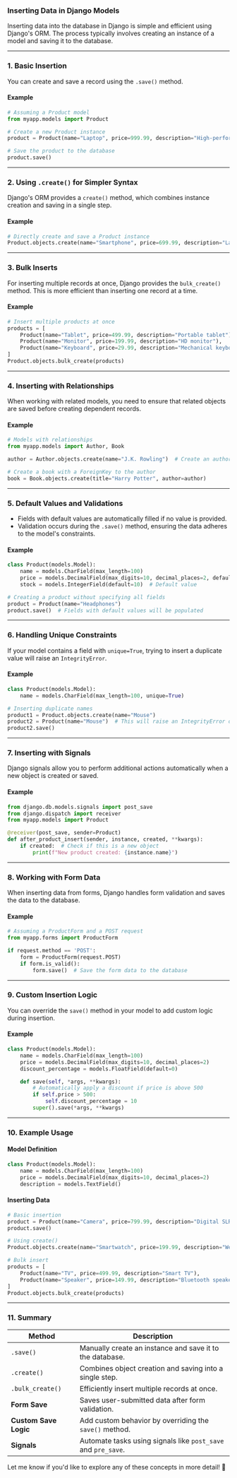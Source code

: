 ### **Inserting Data in Django Models**

Inserting data into the database in Django is simple and efficient using Django's ORM. The process typically involves creating an instance of a model and saving it to the database. 

---

### **1. Basic Insertion**

You can create and save a record using the `.save()` method.

#### **Example**
```python
# Assuming a Product model
from myapp.models import Product

# Create a new Product instance
product = Product(name="Laptop", price=999.99, description="High-performance laptop")

# Save the product to the database
product.save()
```

---

### **2. Using `.create()` for Simpler Syntax**

Django's ORM provides a `create()` method, which combines instance creation and saving in a single step.

#### **Example**
```python
# Directly create and save a Product instance
Product.objects.create(name="Smartphone", price=699.99, description="Latest model smartphone")
```

---

### **3. Bulk Inserts**

For inserting multiple records at once, Django provides the `bulk_create()` method. This is more efficient than inserting one record at a time.

#### **Example**
```python
# Insert multiple products at once
products = [
    Product(name="Tablet", price=499.99, description="Portable tablet"),
    Product(name="Monitor", price=199.99, description="HD monitor"),
    Product(name="Keyboard", price=29.99, description="Mechanical keyboard"),
]
Product.objects.bulk_create(products)
```

---

### **4. Inserting with Relationships**

When working with related models, you need to ensure that related objects are saved before creating dependent records.

#### **Example**
```python
# Models with relationships
from myapp.models import Author, Book

author = Author.objects.create(name="J.K. Rowling")  # Create an author

# Create a book with a ForeignKey to the author
book = Book.objects.create(title="Harry Potter", author=author)
```

---

### **5. Default Values and Validations**

- Fields with default values are automatically filled if no value is provided.
- Validation occurs during the `.save()` method, ensuring the data adheres to the model's constraints.

#### **Example**
```python
class Product(models.Model):
    name = models.CharField(max_length=100)
    price = models.DecimalField(max_digits=10, decimal_places=2, default=0.0)  # Default value
    stock = models.IntegerField(default=10)  # Default value

# Creating a product without specifying all fields
product = Product(name="Headphones")
product.save()  # Fields with default values will be populated
```

---

### **6. Handling Unique Constraints**

If your model contains a field with `unique=True`, trying to insert a duplicate value will raise an `IntegrityError`.

#### **Example**
```python
class Product(models.Model):
    name = models.CharField(max_length=100, unique=True)

# Inserting duplicate names
product1 = Product.objects.create(name="Mouse")
product2 = Product(name="Mouse")  # This will raise an IntegrityError on save
product2.save()
```

---

### **7. Inserting with Signals**

Django signals allow you to perform additional actions automatically when a new object is created or saved.

#### **Example**
```python
from django.db.models.signals import post_save
from django.dispatch import receiver
from myapp.models import Product

@receiver(post_save, sender=Product)
def after_product_insert(sender, instance, created, **kwargs):
    if created:  # Check if this is a new object
        print(f"New product created: {instance.name}")
```

---

### **8. Working with Form Data**

When inserting data from forms, Django handles form validation and saves the data to the database.

#### **Example**
```python
# Assuming a ProductForm and a POST request
from myapp.forms import ProductForm

if request.method == 'POST':
    form = ProductForm(request.POST)
    if form.is_valid():
        form.save()  # Save the form data to the database
```

---

### **9. Custom Insertion Logic**

You can override the `save()` method in your model to add custom logic during insertion.

#### **Example**
```python
class Product(models.Model):
    name = models.CharField(max_length=100)
    price = models.DecimalField(max_digits=10, decimal_places=2)
    discount_percentage = models.FloatField(default=0)

    def save(self, *args, **kwargs):
        # Automatically apply a discount if price is above 500
        if self.price > 500:
            self.discount_percentage = 10
        super().save(*args, **kwargs)
```

---

### **10. Example Usage**

#### **Model Definition**
```python
class Product(models.Model):
    name = models.CharField(max_length=100)
    price = models.DecimalField(max_digits=10, decimal_places=2)
    description = models.TextField()
```

#### **Inserting Data**
```python
# Basic insertion
product = Product(name="Camera", price=799.99, description="Digital SLR Camera")
product.save()

# Using create()
Product.objects.create(name="Smartwatch", price=199.99, description="Wearable device")

# Bulk insert
products = [
    Product(name="TV", price=499.99, description="Smart TV"),
    Product(name="Speaker", price=149.99, description="Bluetooth speaker"),
]
Product.objects.bulk_create(products)
```

---

### **11. Summary**

| **Method**                   | **Description**                                                                               |
|------------------------------|-----------------------------------------------------------------------------------------------|
| `.save()`                    | Manually create an instance and save it to the database.                                      |
| `.create()`                  | Combines object creation and saving into a single step.                                       |
| `.bulk_create()`             | Efficiently insert multiple records at once.                                                 |
| **Form Save**                | Saves user-submitted data after form validation.                                              |
| **Custom Save Logic**        | Add custom behavior by overriding the `save()` method.                                        |
| **Signals**                  | Automate tasks using signals like `post_save` and `pre_save`.                                 |

Let me know if you'd like to explore any of these concepts in more detail! 🚀